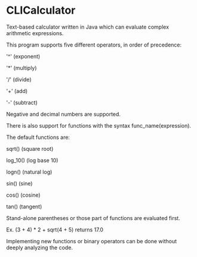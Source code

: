 # CLICalculator
Text-based calculator written in Java which can evaluate complex arithmetic expressions.

This program supports five different operators, in order of precedence:

'^' (exponent)

'*' (multiply)

'/' (divide)

'+' (add)

'-' (subtract)

Negative and decimal numbers are supported.

There is also support for functions with the syntax func_name(expression).

The default functions are:

sqrt() (square root)

log_10() (log base 10)

logn() (natural log)

sin() (sine)

cos() (cosine)

tan() (tangent)
  
Stand-alone parentheses or those part of functions are evaluated first.

Ex. (3 + 4) * 2 + sqrt(4 + 5) returns 17.0
 
Implementing new functions or binary operators can be done without deeply analyzing the code.
 
